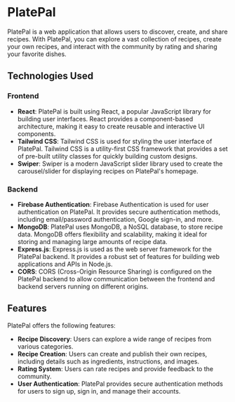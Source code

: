 # PlatePal

PlatePal is a web application that allows users to discover, create, and share recipes. With PlatePal, you can explore a vast collection of recipes, create your own recipes, and interact with the community by rating and sharing your favorite dishes.

## Technologies Used

### Frontend

- **React**: PlatePal is built using React, a popular JavaScript library for building user interfaces. React provides a component-based architecture, making it easy to create reusable and interactive UI components.
- **Tailwind CSS**: Tailwind CSS is used for styling the user interface of PlatePal. Tailwind CSS is a utility-first CSS framework that provides a set of pre-built utility classes for quickly building custom designs.
- **Swiper**: Swiper is a modern JavaScript slider library used to create the carousel/slider for displaying recipes on PlatePal's homepage.

### Backend

- **Firebase Authentication**: Firebase Authentication is used for user authentication on PlatePal. It provides secure authentication methods, including email/password authentication, Google sign-in, and more.
- **MongoDB**: PlatePal uses MongoDB, a NoSQL database, to store recipe data. MongoDB offers flexibility and scalability, making it ideal for storing and managing large amounts of recipe data.
- **Express.js**: Express.js is used as the web server framework for the PlatePal backend. It provides a robust set of features for building web applications and APIs in Node.js.
- **CORS**: CORS (Cross-Origin Resource Sharing) is configured on the PlatePal backend to allow communication between the frontend and backend servers running on different origins.

## Features

PlatePal offers the following features:

- **Recipe Discovery**: Users can explore a wide range of recipes from various categories.
- **Recipe Creation**: Users can create and publish their own recipes, including details such as ingredients, instructions, and images.
- **Rating System**: Users can rate recipes and provide feedback to the community.
- **User Authentication**: PlatePal provides secure authentication methods for users to sign up, sign in, and manage their accounts.
